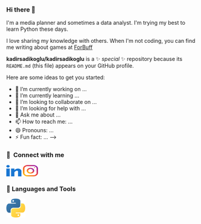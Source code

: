 ### Hi there 👋

I'm a media planner and sometimes a data analyst. I'm trying my best to learn Python these days.

I love sharing my knowledge with others. When I'm not coding, you can find me writing about games at <a href="https://forbuff.com">ForBuff</a>

**kadirsadikoglu/kadirsadikoglu** is a ✨ _special_ ✨ repository because its `README.md` (this file) appears on your GitHub profile.

Here are some ideas to get you started:

- 🔭 I’m currently working on ...
- 🌱 I’m currently learning ...
- 👯 I’m looking to collaborate on ...
- 🤔 I’m looking for help with ...
- 💬 Ask me about ...
- 📫 How to reach me: ...
- 😄 Pronouns: ...
- ⚡ Fun fact: ...
-->

### 🔗 &nbsp;**Connect with me**

<a href="https://www.linkedin.com/in/kadirsadikoglu" target="blank"><img align="center" src="https://raw.githubusercontent.com/kadirsadikoglu/kadirsadikoglu/b65eb3f36d31ede73fd45d964524de69c0e72aeb/img/linked-in-alt.svg" alt="Kadir Sadıkoğlu" height="30" width="40" /></a>
<a href="https://www.instagram.com/sadikoglukadir53/" target="blank"><img align="center" src="https://raw.githubusercontent.com/kadirsadikoglu/kadirsadikoglu/57abca504a60544b2a3e7b99070fb42545b75d62/img/instagram.svg" alt="Kadir Sadıkoğlu" height="30" width="40" /></a>
### 💼 Languages and Tools

<p align="left">
  <code><img title="Python" height="50" src="https://raw.githubusercontent.com/kadirsadikoglu/kadirsadikoglu/main/img/python-logo.png"></code>
</p>
